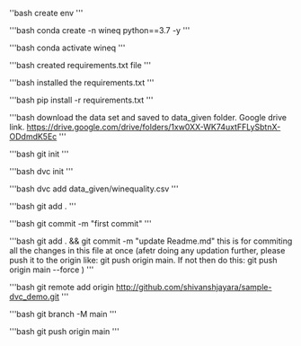''bash
create env
'''

'''bash
conda create -n wineq python==3.7 -y
'''

'''bash
conda activate wineq
'''

'''bash
created requirements.txt file
'''

'''bash
installed the requirements.txt
'''

'''bash
pip install -r requirements.txt
'''

'''bash
download the data set and saved to data_given folder. Google drive link.
https://drive.google.com/drive/folders/1xw0XX-WK74uxtFFLySbtnX-ODdmdK5Ec
'''

'''bash
git init
'''

'''bash
dvc init
'''

'''bash
dvc add data_given/winequality.csv
'''

'''bash
git add .
'''

'''bash
git commit -m "first commit"
'''

'''bash
git add . && git commit -m "update Readme.md" this is for commiting all the changes in this file at once
(afetr doing any updation further, please push it to the origin like: git push origin main.
If not then do this: git push origin main  --force  )
'''

'''bash
    git remote add origin http://github.com/shivanshjayara/sample-dvc_demo.git
'''

'''bash
    git branch -M main
'''

'''bash
git push origin main
'''